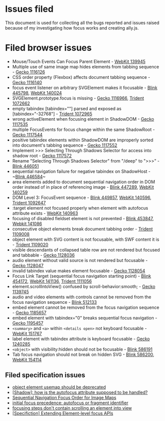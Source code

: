 # Issues filed

This document is used for collecting all the bugs reported and issues raised because of my investigating how focus works and creating ally.js.

# Filed browser issues

* Mouse/Touch Events Can Focus Parent Element - [WebKit 139945](https://bugs.webkit.org/show_bug.cgi?id=139945)
* Multiple use of same image map hides elements from tabbing sequence - [Gecko 1116126](https://bugzilla.mozilla.org/show_bug.cgi?id=1116126)
* CSS order property (Flexbox) affects document tabbing sequence - [Gecko 1116140](https://bugzilla.mozilla.org/show_bug.cgi?id=1116140)
* focus event listener on arbitrary SVGElement makes it focusable - [Blink 445798](https://code.google.com/p/chromium/issues/detail?id=445798), [WebKit 140024](https://bugs.webkit.org/show_bug.cgi?id=140024)
* SVGElement.prototype.focus is missing - [Gecko 1116966](https://bugzilla.mozilla.org/show_bug.cgi?id=1116966), [Trident 1072662](https://connect.microsoft.com/IE/feedback/details/1072662)
* empty tabindex [tabindex=""] parsed and exposed as [tabindex="-32768"] - [Trident 1072965](https://connect.microsoft.com/IE/feedback/details/1072965)
* wrong activeElement when focusing element in ShadowDOM - [Gecko 1117535](https://bugzilla.mozilla.org/show_bug.cgi?id=1117535)
* multiple FocusEvents for focus change within the same ShadowRoot - [Gecko 1117544](https://bugzilla.mozilla.org/show_bug.cgi?id=1117544)
* positive tabindex elements within ShadowDOM are improperly sorted into document's tabbing sequence - [Gecko 1117552](https://bugzilla.mozilla.org/show_bug.cgi?id=1117552)
* Implement >>> Selecting Through Shadows Selector for access into shadow root - [Gecko 1117572](https://bugzilla.mozilla.org/show_bug.cgi?id=1117572)
* Rename "Selecting Through Shadows Selector" from "/deep" to ">>>" - [Blink 446051](https://code.google.com/p/chromium/issues/detail?id=446051)
* sequential navigation failure for negative tabindex on ShadowHost - ~[Blink 446584](https://code.google.com/p/chromium/issues/detail?id=446584)~
* area elements added to document sequential navigation order in DOM order instead of in place of referencing image - [Blink 447289](https://code.google.com/p/chromium/issues/detail?id=447289), [WebKit 140259](https://bugs.webkit.org/show_bug.cgi?id=140259)
* DOM Level 3: FocusEvent sequence - [Blink 449857](https://code.google.com/p/chromium/issues/detail?id=449857), [WebKit 140596](https://bugs.webkit.org/show_bug.cgi?id=140596), [Trident 1092647](https://connect.microsoft.com/IE/feedback/details/1092647)
* :target element not focused properly when element with autofocus attribute exists - [WebKit 140963](https://bugs.webkit.org/show_bug.cgi?id=140963)
* focusing of disabled fieldset element is not prevented - [Blink 453847](https://code.google.com/p/chromium/issues/detail?id=453847), [Webkit 141086](https://bugs.webkit.org/show_bug.cgi?id=141086)
* consecutive object elements break document tabbing order - [Trident 1109008](https://connect.microsoft.com/IE/feedback/details/1109008)
* object element with SVG content is not focusable, with SWF content it is - [Trident 1109020](https://connect.microsoft.com/IE/feedback/details/1109020)
* visible descendants of collapsed table row are not rendered but focused and tabbable - [Gecko 1128036](https://bugzilla.mozilla.org/show_bug.cgi?id=1128036)
* audio element without valid source is not rendered but focusable - [Gecko 1128047](https://bugzilla.mozilla.org/show_bug.cgi?id=1128047)
* invalid tabindex value makes element focusable - [Gecko 1128054](https://bugzilla.mozilla.org/show_bug.cgi?id=1128054)
* Focus Link Target (sequential focus navigation starting point) - [Blink 454172](https://code.google.com/p/chromium/issues/detail?id=454172), [WebKit 141136](https://bugs.webkit.org/show_bug.cgi?id=141136), [Trident 1111056](https://connect.microsoft.com/IE/feedback/details/1111056)
* element.scrollIntoView() confused by scroll-behavior:smooth; - [Gecko 1139745](https://bugzilla.mozilla.org/show_bug.cgi?id=1139745)
* audio and video elements with controls cannot be removed from the focus navigation sequence - [Blink 512133](https://code.google.com/p/chromium/issues/detail?id=512133)
* embed element cannot be removed from the focus navigation sequence - [Gecko 1185657](https://bugzilla.mozilla.org/show_bug.cgi?id=1185657)
* embed element with tabindex="0" breaks sequential focus navigation - [Gecko 1195457](https://bugzilla.mozilla.org/show_bug.cgi?id=1195457)
* `<summary>` and `<a>` within `<details open>` not keyboard focusable - [WebKit 151767](https://bugs.webkit.org/show_bug.cgi?id=151767)
* label element with tabindex attribute is keyboard focusable - [Gecko 1240285](https://bugzilla.mozilla.org/show_bug.cgi?id=1240285)
* `<object>` with visibility:hidden should not be focusable - [Blink 586191](https://code.google.com/p/chromium/issues/detail?id=586191)
* Tab focus navigation should not break on hidden SVG - [Blink 586200](https://code.google.com/p/chromium/issues/detail?id=586200), [WebKit 154114](https://bugs.webkit.org/show_bug.cgi?id=154114)


## Filed specification issues

* [object element usemap should be deprecated](https://www.w3.org/Bugs/Public/show_bug.cgi?id=27756)
* [[Shadow]: how is the autofocus attribute supposed to be handled?](https://www.w3.org/Bugs/Public/show_bug.cgi?id=27757)
* [Sequential Navigation Focus Order for Image Maps](https://www.w3.org/Bugs/Public/show_bug.cgi?id=27787)
* [initial focus precedence: autofocus or fragment identifier](https://www.w3.org/Bugs/Public/show_bug.cgi?id=27912)
* [focusing steps don't contain scrolling an element into view](https://www.w3.org/Bugs/Public/show_bug.cgi?id=27913)
* [[Specifiction] Extending Element-level focus APIs](http://discourse.specifiction.org/t/extending-element-level-focus-apis/726)

